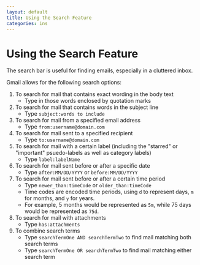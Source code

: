 ```yaml
---
layout: default
title: Using the Search Feature
categories: ins
---
```

# Using the Search Feature

The search bar is useful for finding emails, especially in a cluttered inbox.

Gmail allows for the following search options:

1. To search for mail that contains exact wording in the body text
	- Type in those words enclosed by quotation marks
2. To search for mail that contains words in the subject line
	- Type `subject:words to include`
3. To search for mail from a specified email address
	- Type `from:username@domain.com`
4. To search for mail sent to a specified recipient
	- Type `to:username@domain.com`
5. To search for mail with a certain label (including the "starred" or "important" psuedo-labels as well as category labels)
	- Type `label:labelName`
6. To search for mail sent before or after a specific date
	- Type `after:MM/DD/YYYY` or `before:MM/DD/YYYY`
7. To search for mail sent before or after a certain time period
	- Type `newer_than:timeCode` or `older_than:timeCode`
	- Time codes are encoded time periods, using `d` to represent days, `m` for months, and `y` for years.
	- For example, 5 months would be represented as `5m`, while 75 days would be represented as `75d`.
8. To search for mail with attachments
	- Type `has:attachments`
9. To combine search terms
	- Type `searchTermOne AND searchTermTwo` to find mail matching both search terms
	- Type `searchTermOne OR searchTermTwo` to find mail matching either search term